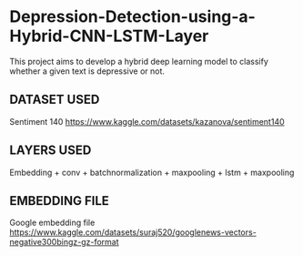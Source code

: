 # Depression-Detection-using-a-Hybrid-CNN-LSTM-Layer
This project aims to develop a hybrid deep learning model to classify whether a given text is depressive or not. 
## DATASET USED
Sentiment 140 https://www.kaggle.com/datasets/kazanova/sentiment140
## LAYERS USED
Embedding + conv + batchnormalization + maxpooling + lstm + maxpooling
## EMBEDDING FILE
Google embedding file https://www.kaggle.com/datasets/suraj520/googlenews-vectors-negative300bingz-gz-format
